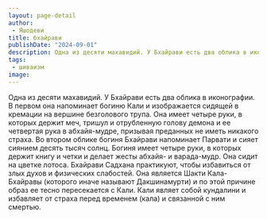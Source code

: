 ```yaml
---
layout: page-detail
author:
 - Яшодеви
title: бхайрави
publishDate: "2024-09-01"
description: Одна из десяти махавидий. У Бхайрави есть два облика в иконографии. В первом она напоминает богиню Кали и изображается сидящей в кремации на вершине безголового трупа. Она имеет четыре руки, в которых держит меч, тришул и отрубленную голову демона и ее четвертая рука в абхайя-мудре, призывая преданных не иметь никакого страха. Во втором облике богиня Бхайрави напоминает Парвати и сияет сиянием десять тысяч солнц. Богиня имеет четыре руки, в которых держит книгу и четки и делает жесты абхайя- и варада-мудр. Она сидит на цветке лотоса. Бхайрави Садхана практикуют, чтобы избавиться от злых духов и физических слабостей. Она является Шакти Кала-Бхайравы (которого иначе называют Дакшинамурти) и по этой причине образ ее тесно пересекается с Кали. Кали являет собой кундалини и избавляет от страха перед временем (кала) и связанной с ним смертью.
tags:
 - шиваизм
image: 
---
```


Одна из десяти махавидий. У Бхайрави есть два облика в иконографии. В первом она напоминает богиню Кали и изображается сидящей в кремации на вершине безголового трупа. Она имеет четыре руки, в которых держит меч, тришул и отрубленную голову демона и ее четвертая рука в абхайя-мудре, призывая преданных не иметь никакого страха. Во втором облике богиня Бхайрави напоминает Парвати и сияет сиянием десять тысяч солнц. Богиня имеет четыре руки, в которых держит книгу и четки и делает жесты абхайя- и варада-мудр. Она сидит на цветке лотоса. Бхайрави Садхана практикуют, чтобы избавиться от злых духов и физических слабостей. Она является Шакти Кала-Бхайравы (которого иначе называют Дакшинамурти) и по этой причине образ ее тесно пересекается с Кали. Кали являет собой кундалини и избавляет от страха перед временем (кала) и связанной с ним смертью.


